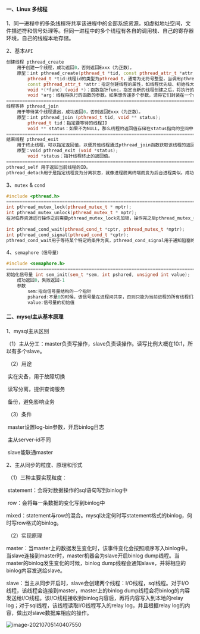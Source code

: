#### 一、Linux 多线程

1、同一进程中的多条线程将共享该进程中的全部系统资源，如虚拟地址空间，文件描述符和信号处理等。但同一进程中的多个线程有各自的调用栈、自己的寄存器环境，自己的线程本地存储。

2、基本`API`

```c++
创建线程 pthread_create
    用于创建一个线程，成功返回0，否则返回Exxx（为正数）。
	原型：int pthread_create(pthread_t *tid, const pthread_attr_t *attr, void *(*func) (void *), void *arg)
		pthread_t *tid:线程id的类型为pthread_t，通常为无符号整型，当调用pthread_create成功时，通过*tid指针返回。
    	const pthread_attr_t *attr：指定创建线程的属性，如线程优先级、初始栈大小、是否为守护进程等。可以使用NULL来使用默认值，通常情况下我们都是使用默认值。
    	void *(*func) (void *)：函数指针func，指定当新的线程创建之后，将执行的函数。
    	void *arg：线程将执行的函数的参数。如果想传递多个参数，请将它们封装在一个结构体中。
================================================================================
线程等待 pthread_join
    用于等待某个线程退出，成功返回0，否则返回Exxx（为正数）。    
    原型：int pthread_join (pthread_t tid, void ** status);
		pthread_t tid：指定要等待的线程ID
    	void ** status：如果不为NULL，那么线程的返回值存储在status指向的空间中（这就是为什么status是二级指针的原因！这种才参数也称为“值-结果”参数）。
================================================================================
结束线程 pthread_exit
    用于终止线程，可以指定返回值，以便其他线程通过pthread_join函数获取该线程的返回值。
    原型：void pthread_exit (void *status);
		void *status：指针线程终止的返回值。
================================================================================
pthread_self 用于返回当前线程的ID。            
pthread_detach用于是指定线程变为分离状态，就像进程脱离终端而变为后台进程类似。成功返回0，否则返回Exxx（为正数）。变为分离状态的线程，如果线程退出，它的所有资源将全部释放。而如果不是分离状态，线程必须保留它的线程ID，退出状态直到其它线程对它调用了pthread_join。
```

3、`mutex` & `cond`

```c++
#include <pthread.h> 
=================================================================================
int pthread_mutex_lock(pthread_mutex_t * mptr); 
int pthread_mutex_unlock(pthread_mutex_t * mptr);
在对临界资源进行操作之前需要pthread_mutex_lock先加锁，操作完之后pthread_mutex_unlock再解锁。而且在这之前需要声明一个pthread_mutex_t类型的变量，用作前面两个函数的参数。
    
int pthread_cond_wait(pthread_cond_t *cptr, pthread_mutex_t *mptr); 
int pthread_cond_signal(pthread_cond_t *cptr);
pthread_cond_wait用于等待某个特定的条件为真，pthread_cond_signal用于通知阻塞的线程某个特定的条件为真了。在调用者两个函数之前需要声明一个pthread_cond_t类型的变量，用于这两个函数的参数。

```

4、`semaphore（信号量）`

```c++
#include <semaphore.h>
=================================================================================
初始化信号量 int sem_init(sem_t *sem, int pshared, unsigned int value);
	成功返回0，失败返回-1
    参数
        sem:指向信号量结构的一个指针
        pshared:不是0的时候，该信号量在进程间共享，否则只能为当前进程的所有线程们共享
        value:信号量的初始值
```

#### 二、mysql主从基本原理

1、mysql主从区别

​	（1）主从分工：master负责写操作，slave负责读操作。读写比例大概在10:1，所以有多个slave。

​	（2）用途

​			实在灾备，用于故障切换

​			读写分离，提供查询服务

​			备份，避免影响业务

​	（3）条件

​			master设置log-bin参数，开启binlog日志

​			主从server-id不同

​			slave能联通master

2、主从同步的粒度、原理和形式

​	（1）三种主要实现粒度：

​			statement：会将对数据操作的sql语句写到binlog中

​			row：会将每一条数据的变化写到binlog中

​			mixed：statement与row的混合。mysql决定何时写statement格式的binlog，何时写row格式的binlog。

​	（2）实现原理

​			master：当master上的数据发生变化时，该事件变化会按照顺序写入binlog中。当slave连接到master时，master机器会为slave开启binlog dump线程。当master的binlog发生变化的时候，binlog dump线程会通知slave，并将相应的binlog内容发送给slave。

​			slave：当主从同步开启时，slave会创建两个线程：I/O线程，sql线程。对于I/O线程，该线程会连接到master，master上的binlog dump线程会将binlog的内容发送给I/O线程。该I/O线程接收到binlog内容后，再将内容写入到本地的relay log；对于sql线程，该线程读取I/O线程写入的relay log，并且根据relay log的内容，做出对slave数据库相应的操作。

![image-20210705140407550](C:\Users\wuxinzhen1\AppData\Roaming\Typora\typora-user-images\image-20210705140407550.png)

